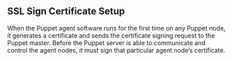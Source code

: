 ## SSL Sign Certificate Setup

When the Puppet agent software runs for the first time on any Puppet node, it generates a certificate and sends the certificate signing request to the Puppet master. Before the Puppet server is able to communicate and control the agent nodes, it must sign that particular agent node’s certificate.
